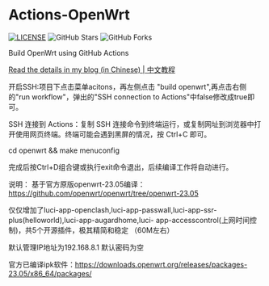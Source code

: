 # Actions-OpenWrt

[![LICENSE](https://img.shields.io/github/license/mashape/apistatus.svg?style=flat-square&label=LICENSE)](https://github.com/P3TERX/Actions-OpenWrt/blob/master/LICENSE)
![GitHub Stars](https://img.shields.io/github/stars/P3TERX/Actions-OpenWrt.svg?style=flat-square&label=Stars&logo=github)
![GitHub Forks](https://img.shields.io/github/forks/P3TERX/Actions-OpenWrt.svg?style=flat-square&label=Forks&logo=github)

Build OpenWrt using GitHub Actions

[Read the details in my blog (in Chinese) | 中文教程](https://p3terx.com/archives/build-openwrt-with-github-actions.html)

开启SSH:项目下点击菜单acitons，再左侧点击 "build openwrt",再点击右侧的"run workflow"，弹出的"SSH connection to Actions"中false修改成true即可。

SSH 连接到 Actions：复制 SSH 连接命令到终端运行，或复制网址到浏览器中打开使用网页终端。终端可能会遇到黑屏的情况，按 Ctrl+C 即可。

cd openwrt && make menuconfig

完成后按Ctrl+D组合键或执行exit命令退出，后续编译工作将自动进行。


说明：
基于官方原版openwrt-23.05编译：https://github.com/openwrt/openwrt/tree/openwrt-23.05

仅仅增加了luci-app-openclash,luci-app-passwall,luci-app-ssr-plus(helloworld),luci-app-augardhome,luci-
app-accesscontrol(上网时间控制)，共5个开源插件，极其精简和稳定
（60M左右）

默认管理IP地址为192.168.8.1
默认密码为空

官方已编译ipk软件：https://downloads.openwrt.org/releases/packages-23.05/x86_64/packages/
